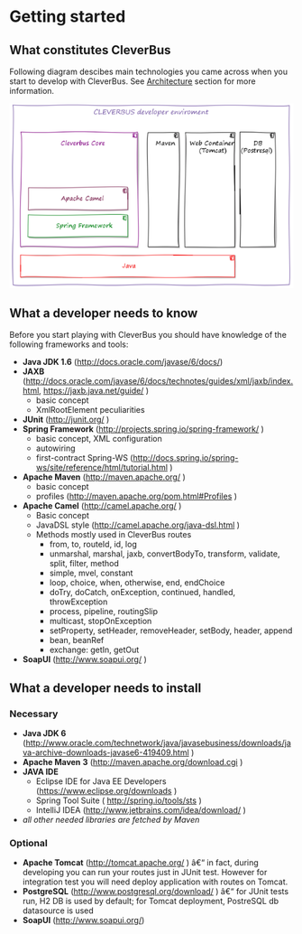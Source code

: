 # Getting started

## What constitutes CleverBus

Following diagram descibes main technologies you came across when you start to develop with CleverBus. See [Architecture](../Architecture) section for more information.

![ ](../../attachments/524313/917536.png)

## What a developer needs to know

Before you start playing with CleverBus you should have knowledge of the following frameworks and tools:

-   **Java JDK 1.6** (<http://docs.oracle.com/javase/6/docs/>)
-   **JAXB** (<http://docs.oracle.com/javase/6/docs/technotes/guides/xml/jaxb/index.html>, <https://jaxb.java.net/guide/> )
    -   basic concept
    -   XmlRootElement peculiarities
-   **JUnit** (<http://junit.org/> )
-   **Spring Framework** (<http://projects.spring.io/spring-framework/> )
    -   basic concept, XML configuration
    -   autowiring
    -   first-contract Spring-WS (<http://docs.spring.io/spring-ws/site/reference/html/tutorial.html> )
-   **Apache Maven** (<http://maven.apache.org/> )
    -   basic concept
    -   profiles (<http://maven.apache.org/pom.html#Profiles> )
-   **Apache Camel** (<http://camel.apache.org/> )
    -   Basic concept
    -   JavaDSL style (<http://camel.apache.org/java-dsl.html> )
    -   Methods mostly used in CleverBus routes
        -   from, to, routeId, id, log
        -   unmarshal, marshal, jaxb, convertBodyTo, transform, validate, split, filter, method
        -   simple, mvel, constant
        -   loop, choice, when, otherwise, end, endChoice
        -   doTry, doCatch, onException, continued, handled, throwException
        -   process, pipeline, routingSlip
        -   multicast, stopOnException
        -   setProperty, setHeader, removeHeader, setBody, header, append
        -   bean, beanRef
        -   exchange: getIn, getOut
-   **SoapUI** (<http://www.soapui.org/> )

## What a developer needs to install

### Necessary

-   **Java JDK 6** (<http://www.oracle.com/technetwork/java/javasebusiness/downloads/java-archive-downloads-javase6-419409.html> )
-   **Apache Maven** **3** (<http://maven.apache.org/download.cgi> )
-   **JAVA IDE**
    -   Eclipse IDE for Java EE Developers (<https://www.eclipse.org/downloads> )
    -   Spring Tool Suite ( <http://spring.io/tools/sts> )
    -   IntelliJ IDEA (<http://www.jetbrains.com/idea/download/> )
-   *all other needed libraries are fetched by Maven*

### Optional

-   **Apache Tomcat** (<http://tomcat.apache.org/> ) â€“ in fact, during developing you can run your routes just in JUnit test. However for integration test you will need deploy application with routes on Tomcat.
-   **PostgreSQL** (<http://www.postgresql.org/download/> ) â€“ for JUnit tests run, H2 DB is used by default; for Tomcat deployment, PostreSQL db datasource is used
-   **SoapUI** (<http://www.soapui.org/>)



